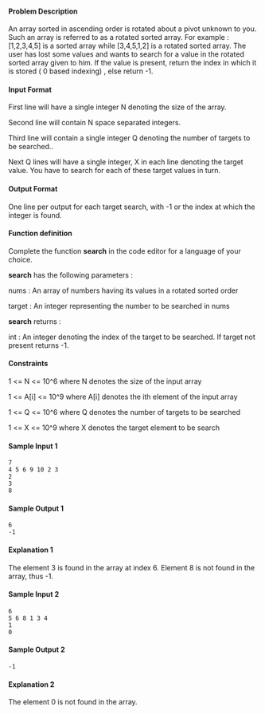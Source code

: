 #### Problem Description
An array sorted in ascending order is rotated about a pivot unknown to you.
Such an array is referred to as a rotated sorted array. For example :
[1,2,3,4,5] is a sorted array while [3,4,5,1,2] is a rotated sorted array. The
user has lost some values and wants to search for a value in the rotated sorted
array given to him. If the value is present, return the index in which it is
stored ( 0 based indexing) , else return -1.

#### Input Format
First line will have a single integer N denoting the size of the array.

Second line will contain N space separated integers.

Third line will contain a single integer Q denoting the number of targets to be searched..

Next Q lines will have a single integer, X in each line denoting the target value. You have to search for each of these target values in turn.

#### Output Format
One line per output for each target search, with -1 or the index at which the integer is found.

#### Function definition
Complete the function **search** in the code editor for a language of your choice.

**search** has the following parameters :

nums : An array of numbers having its values in a rotated sorted order

target : An integer representing the number to be searched in nums

**search** returns :

int : An integer denoting the index of the target to be searched. If target not present returns -1.

#### Constraints
1 <= N <= 10^6 where N denotes the size of the input array

1 <= A[i] <= 10^9 where A[i] denotes the ith element of the input array

1 <= Q <= 10^6 where Q denotes the number of targets to be searched

1 <= X <= 10^9 where X denotes the target element to be search

#### Sample Input 1
```
7
4 5 6 9 10 2 3
2
3
8
```

#### Sample Output 1
```
6
-1
```

#### Explanation 1
The element 3 is found in the array at index 6. Element 8 is not found in the array, thus -1.

#### Sample Input 2
```
6
5 6 8 1 3 4
1
0
```

#### Sample Output 2
```
-1
```

#### Explanation 2
The element 0 is not found in the array.

